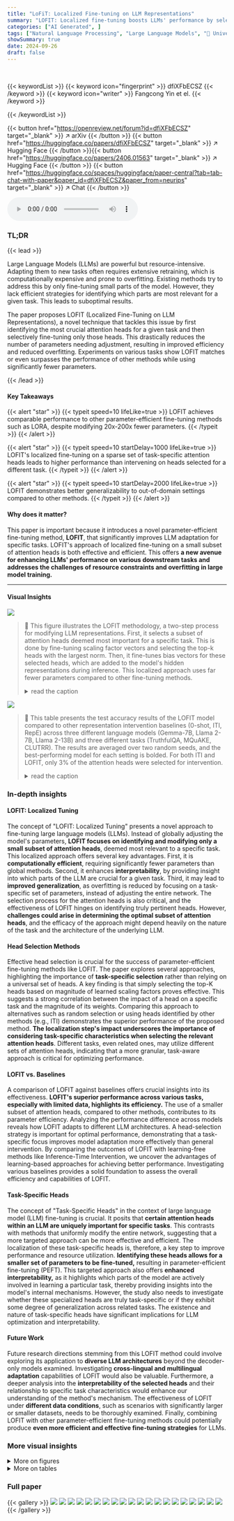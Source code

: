 ```yaml
---
title: "LoFiT: Localized Fine-tuning on LLM Representations"
summary: "LOFIT: Localized fine-tuning boosts LLMs' performance by selectively training only a small subset of attention heads, achieving comparable accuracy to other methods while using significantly fewer par..."
categories: ["AI Generated", ]
tags: ["Natural Language Processing", "Large Language Models", "🏢 University of Texas at Austin",]
showSummary: true
date: 2024-09-26
draft: false
---
```


<br>

{{< keywordList >}}
{{< keyword icon="fingerprint" >}} dfiXFbECSZ {{< /keyword >}}
{{< keyword icon="writer" >}} Fangcong Yin et el. {{< /keyword >}}
 
{{< /keywordList >}}

{{< button href="https://openreview.net/forum?id=dfiXFbECSZ" target="_blank" >}}
↗ arXiv
{{< /button >}}
{{< button href="https://huggingface.co/papers/dfiXFbECSZ" target="_blank" >}}
↗ Hugging Face
{{< /button >}}{{< button href="https://huggingface.co/papers/2406.01563" target="_blank" >}}
↗ Hugging Face
{{< /button >}}
{{< button href="https://huggingface.co/spaces/huggingface/paper-central?tab=tab-chat-with-paper&paper_id=dfiXFbECSZ&paper_from=neurips" target="_blank" >}}
↗ Chat
{{< /button >}}




<audio controls>
    <source src="https://ai-paper-reviewer.com/dfiXFbECSZ/podcast.wav" type="audio/wav">
    Your browser does not support the audio element.
</audio>


### TL;DR


{{< lead >}}

Large Language Models (LLMs) are powerful but resource-intensive. Adapting them to new tasks often requires extensive retraining, which is computationally expensive and prone to overfitting.  Existing methods try to address this by only fine-tuning small parts of the model. However,  they lack efficient strategies for identifying which parts are most relevant for a given task. This leads to suboptimal results.

The paper proposes LOFIT (Localized Fine-Tuning on LLM Representations), a novel technique that tackles this issue by first identifying the most crucial attention heads for a given task and then selectively fine-tuning only those heads. This drastically reduces the number of parameters needing adjustment, resulting in improved efficiency and reduced overfitting.  Experiments on various tasks show LOFIT matches or even surpasses the performance of other methods while using significantly fewer parameters.

{{< /lead >}}


#### Key Takeaways

{{< alert "star" >}}
{{< typeit speed=10 lifeLike=true >}} LOFIT achieves comparable performance to other parameter-efficient fine-tuning methods such as LORA, despite modifying 20x-200x fewer parameters. {{< /typeit >}}
{{< /alert >}}

{{< alert "star" >}}
{{< typeit speed=10 startDelay=1000 lifeLike=true >}} LOFIT's localized fine-tuning on a sparse set of task-specific attention heads leads to higher performance than intervening on heads selected for a different task. {{< /typeit >}}
{{< /alert >}}

{{< alert "star" >}}
{{< typeit speed=10 startDelay=2000 lifeLike=true >}} LOFIT demonstrates better generalizability to out-of-domain settings compared to other methods. {{< /typeit >}}
{{< /alert >}}

#### Why does it matter?
This paper is important because it introduces a novel parameter-efficient fine-tuning method, **LOFIT**, that significantly improves LLM adaptation for specific tasks. LOFIT's approach of localized fine-tuning on a small subset of attention heads is both effective and efficient. This offers **a new avenue for enhancing LLMs' performance on various downstream tasks and addresses the challenges of resource constraints and overfitting in large model training.**

------
#### Visual Insights



![](https://ai-paper-reviewer.com/dfiXFbECSZ/figures_1_1.jpg)

> 🔼 This figure illustrates the LOFIT methodology, a two-step process for modifying LLM representations. First, it selects a subset of attention heads deemed most important for a specific task. This is done by fine-tuning scaling factor vectors and selecting the top-k heads with the largest norm. Then, it fine-tunes bias vectors for these selected heads, which are added to the model's hidden representations during inference. This localized approach uses far fewer parameters compared to other fine-tuning methods.
> <details>
> <summary>read the caption</summary>
> Figure 1: LOFIT methodology. LOFIT freezes all pre-trained weights of a transformer language model and uses two sets of lightweight parameters to modify the LLM representations in two steps: Attention Head Selection and Bias Tuning. Only the tuned biases are used in the final model.
> </details>





![](https://ai-paper-reviewer.com/dfiXFbECSZ/tables_4_1.jpg)

> 🔼 This table presents the test accuracy results of the LOFIT model compared to other representation intervention baselines (0-shot, ITI, RepE) across three different language models (Gemma-7B, Llama 2-7B, Llama 2-13B) and three different tasks (TruthfulQA, MQuAKE, CLUTRR).  The results are averaged over two random seeds, and the best-performing model for each setting is bolded.  For both ITI and LOFIT, only 3% of the attention heads were selected for intervention.
> <details>
> <summary>read the caption</summary>
> Table 1: Test accuracy of LOFIT using Gemma-7B, Llama 2-7B, and Llama 2-13B against representation intervention baselines. Results are averaged over 2 random seeds and the best results are bolded. For ITI and LOFIT, we select 3% attention heads for each model. LOFIT outperforms baselines by a large margin across all settings on all models.
> </details>





### In-depth insights


#### LOFIT: Localized Tuning
The concept of "LOFIT: Localized Tuning" presents a novel approach to fine-tuning large language models (LLMs).  Instead of globally adjusting the model's parameters, **LOFIT focuses on identifying and modifying only a small subset of attention heads**, deemed most relevant to a specific task. This localized approach offers several key advantages. First, it is **computationally efficient**, requiring significantly fewer parameters than global methods. Second, it enhances **interpretability**, by providing insight into which parts of the LLM are crucial for a given task.  Third, it may lead to **improved generalization**, as overfitting is reduced by focusing on a task-specific set of parameters, instead of adjusting the entire network.  The selection process for the attention heads is also critical, and the effectiveness of LOFIT hinges on identifying truly pertinent heads. However, **challenges could arise in determining the optimal subset of attention heads**, and the efficacy of the approach might depend heavily on the nature of the task and the architecture of the underlying LLM.

#### Head Selection Methods
Effective head selection is crucial for the success of parameter-efficient fine-tuning methods like LOFIT.  The paper explores several approaches, highlighting the importance of **task-specific selection** rather than relying on a universal set of heads.  A key finding is that simply selecting the top-K heads based on magnitude of learned scaling factors proves effective.  This suggests a strong correlation between the impact of a head on a specific task and the magnitude of its weights.  Comparing this approach to alternatives such as random selection or using heads identified by other methods (e.g., ITI) demonstrates the superior performance of the proposed method.  **The localization step's impact underscores the importance of considering task-specific characteristics when selecting the relevant attention heads**.  Different tasks, even related ones, may utilize different sets of attention heads, indicating that a more granular, task-aware approach is critical for optimizing performance.

#### LOFIT vs. Baselines
A comparison of LOFIT against baselines offers crucial insights into its effectiveness.  **LOFIT's superior performance across various tasks, especially with limited data, highlights its efficiency.**  The use of a smaller subset of attention heads, compared to other methods, contributes to its parameter efficiency. Analyzing the performance difference across models reveals how LOFIT adapts to different LLM architectures. A head-selection strategy is important for optimal performance, demonstrating that a task-specific focus improves model adaptation more effectively than general intervention. By comparing the outcomes of LOFIT with learning-free methods like Inference-Time Intervention, we uncover the advantages of learning-based approaches for achieving better performance.  Investigating various baselines provides a solid foundation to assess the overall efficiency and capabilities of LOFIT.

#### Task-Specific Heads
The concept of "Task-Specific Heads" in the context of large language model (LLM) fine-tuning is crucial.  It posits that **certain attention heads within an LLM are uniquely important for specific tasks**. This contrasts with methods that uniformly modify the entire network, suggesting that a more targeted approach can be more effective and efficient. The localization of these task-specific heads is, therefore, a key step to improve performance and resource utilization.  **Identifying these heads allows for a smaller set of parameters to be fine-tuned,** resulting in parameter-efficient fine-tuning (PEFT).  This targeted approach also offers **enhanced interpretability,** as it highlights which parts of the model are actively involved in learning a particular task, thereby providing insights into the model's internal mechanisms.  However, the study also needs to investigate whether these specialized heads are truly task-specific or if they exhibit some degree of generalization across related tasks.  The existence and nature of task-specific heads have significant implications for LLM optimization and interpretability.

#### Future Work
Future research directions stemming from this LOFIT method could involve exploring its application to **diverse LLM architectures** beyond the decoder-only models examined.  Investigating **cross-lingual and multilingual adaptation** capabilities of LOFIT would also be valuable.  Furthermore, a deeper analysis into the **interpretability of the selected heads** and their relationship to specific task characteristics would enhance our understanding of the method's mechanism.  The effectiveness of LOFIT under **different data conditions**, such as scenarios with significantly larger or smaller datasets, needs to be thoroughly examined.  Finally, combining LOFIT with other parameter-efficient fine-tuning methods could potentially produce **even more efficient and effective fine-tuning strategies** for LLMs.


### More visual insights

<details>
<summary>More on figures
</summary>


![](https://ai-paper-reviewer.com/dfiXFbECSZ/figures_6_1.jpg)

> 🔼 This figure shows the results of an experiment evaluating the task specificity of LOFIT's attention head selection.  It compares the performance of using attention heads selected for a specific task versus using heads selected for a different task. The results demonstrate that using task-specific heads consistently leads to significantly higher accuracy compared to using heads from other tasks across multiple models and datasets.  This highlights the importance of LOFIT's task-specific localization.
> <details>
> <summary>read the caption</summary>
> Figure 2: Test accuracy of using LOFIT heads learned from a different task. Colors reflect relative accuracy with respect to using same-task heads, with same-task heads (diagonals) representing 100% relative accuracy. Different-task results with * are significantly lower than the same-task result at the significance level of 0.05 with a paired bootstrap test and results with + are significantly lower at the level of 0.1. For TruthfulQA, we report MC1 accuracy. Across models, task-specific heads consistently outperform different-task heads for TruthfulQA and MQUAKE.
> </details>



![](https://ai-paper-reviewer.com/dfiXFbECSZ/figures_6_2.jpg)

> 🔼 This figure shows the distribution of the selected attention heads across different layers of the language models for three different tasks: TruthfulQA, MQuAKE, and CLUTRR.  The graphs illustrate that the selected heads are not uniformly distributed across the layers, and the distribution varies depending on the task and the model used (Llama 2 7B, Llama 2 13B, and Gemma 7B). This supports the paper's claim that LOFIT's head selection is task-specific and not generalized.
> <details>
> <summary>read the caption</summary>
> Figure 3: Distribution of LOFIT heads over layers for different tasks. Across tasks, LOFIT heads are often located in different parts of the model, and layer selection differs between Llama2 and Gemma.
> </details>



![](https://ai-paper-reviewer.com/dfiXFbECSZ/figures_8_1.jpg)

> 🔼 This figure shows the performance of LOFIT against LoRA and RED on CLUTRR and MQUAKE datasets with varying numbers of training examples.  LOFIT demonstrates superior data efficiency in low-data regimes (less than 100 examples) and remains competitive with LoRA and RED using significantly fewer parameters when more data is available (300 or more examples).
> <details>
> <summary>read the caption</summary>
> Figure 4: LOFIT performance using different numbers of training examples n on CLUTRR and MQUAKE with Llama 2-7B. For LOFIT, we tune 10% of the attention heads. Results are averaged over two runs. In the low data settings (n < 100), LOFIT is more data efficient than LoRA and RED. For n ≥ 300, LOFIT is still comparable to LoRA and RED with fewer parameters.
> </details>



![](https://ai-paper-reviewer.com/dfiXFbECSZ/figures_17_1.jpg)

> 🔼 The figure shows the architecture of LOFIT, which consists of two main steps. First, it selects a subset of attention heads that are important for a specific task by fine-tuning scaling factor vectors on attention heads. Second, it fine-tunes offset bias vectors that are added to the representations of those selected attention heads.  Only the tuned biases are used in the final model. This approach is designed to be parameter-efficient and to localize the impact of fine-tuning on the LLM.
> <details>
> <summary>read the caption</summary>
> Figure 1: LOFIT methodology. LOFIT freezes all pre-trained weights of a transformer language model and uses two sets of lightweight parameters to modify the LLM representations in two steps: Attention Head Selection and Bias Tuning. Only the tuned biases are used in the final model.
> </details>



![](https://ai-paper-reviewer.com/dfiXFbECSZ/figures_17_2.jpg)

> 🔼 The figure shows the two-step process of LOFIT. First, attention head selection is performed by fine-tuning scaling factor vectors and selecting the top-k heads with the largest norm. Then, bias tuning is done by fine-tuning bias vectors for these selected heads. The final model only uses the tuned biases.
> <details>
> <summary>read the caption</summary>
> Figure 1: LOFIT methodology. LOFIT freezes all pre-trained weights of a transformer language model and uses two sets of lightweight parameters to modify the LLM representations in two steps: Attention Head Selection and Bias Tuning. Only the tuned biases are used in the final model.
> </details>



![](https://ai-paper-reviewer.com/dfiXFbECSZ/figures_18_1.jpg)

> 🔼 The figure shows the two-step framework of LOFIT. First, it selects a subset of attention heads using a learnable scaling factor. Then, it learns offset vectors to add to the hidden representations of the selected heads. The final model only uses the tuned biases.  This localized approach is more parameter-efficient compared to other methods.
> <details>
> <summary>read the caption</summary>
> Figure 1: LOFIT methodology. LOFIT freezes all pre-trained weights of a transformer language model and uses two sets of lightweight parameters to modify the LLM representations in two steps: Attention Head Selection and Bias Tuning. Only the tuned biases are used in the final model.
> </details>



![](https://ai-paper-reviewer.com/dfiXFbECSZ/figures_18_2.jpg)

> 🔼 This figure illustrates the LOFIT methodology, which involves two main steps. First, it selects a subset of attention heads that are important for a specific task using a learned scaling factor. Second, it fine-tunes the biases of those selected attention heads by adding offset vectors to the hidden representations.  The pre-trained weights of the transformer language model remain frozen throughout the process. Only the tuned biases are used in the final LOFIT model.
> <details>
> <summary>read the caption</summary>
> Figure 1: LOFIT methodology. LOFIT freezes all pre-trained weights of a transformer language model and uses two sets of lightweight parameters to modify the LLM representations in two steps: Attention Head Selection and Bias Tuning. Only the tuned biases are used in the final model.
> </details>



![](https://ai-paper-reviewer.com/dfiXFbECSZ/figures_23_1.jpg)

> 🔼 This figure shows how the model's performance changes depending on the percentage of attention heads used for fine-tuning during the bias tuning stage of LOFIT. The x-axis represents the percentage of attention heads used, and the y-axis shows the accuracy. The results show that accuracy improves as more attention heads are used, but only up to a certain point (around 10-20%). After this point, increasing the number of heads does not significantly improve accuracy. This suggests that a limited set of attention heads is most effective for fine-tuning and that including too many heads may lead to diminishing returns or even negative effects.
> <details>
> <summary>read the caption</summary>
> Figure 5: The effects of the percentage of attention heads K used for LOFIT Bias Tuning on LOFIT performance. Results are averaged over two runs. The test accuracy increases with K when K < 10% and plateaus when K reaches 10% - 20%.
> </details>



![](https://ai-paper-reviewer.com/dfiXFbECSZ/figures_23_2.jpg)

> 🔼 This figure shows the distribution of the selected attention heads across different layers for three different tasks (TruthfulQA, MQuAKE, and CLUTRR) and for three different LLMs (Gemma-7B, Llama 2-7B, and Llama 2-13B). Each bar represents the percentage of selected heads in a particular layer. The figure visually demonstrates that the task-specific attention heads selected by LOFIT are not randomly distributed across the layers.  Instead, their distribution varies across different tasks and models, suggesting task-specific localization of the heads.  This supports the paper's claim of task-specificity in LOFIT.
> <details>
> <summary>read the caption</summary>
> Figure 3: Distribution of LOFIT heads over layers for different tasks. Across tasks, LOFIT heads are often located in different parts of the model, and layer selection differs between Llama2 and Gemma.
> </details>



![](https://ai-paper-reviewer.com/dfiXFbECSZ/figures_24_1.jpg)

> 🔼 This figure displays the results of an experiment testing the impact of using task-specific attention heads versus non-task-specific heads in the LOFIT model.  The diagonal shows the accuracy when the same task heads were used for both training and testing.  Off-diagonal values show the accuracy when heads selected for one task (e.g., TruthfulQA) were used to fine-tune the model for a different task (e.g., MQuAKE). The results demonstrate that using task-specific heads significantly improves model accuracy compared to using heads from a different task or random head selection, highlighting the importance of localization for optimal performance.
> <details>
> <summary>read the caption</summary>
> Figure 2: Test accuracy of using LOFIT heads learned from a different task. Colors reflect relative accuracy with respect to using same-task heads, with same-task heads (diagonals) representing 100% relative accuracy. Different-task results with * are significantly lower than the same-task result at the significance level of 0.05 with a paired bootstrap test and results with + are significantly lower at the level of 0.1. For TruthfulQA, we report MC1 accuracy. Across models, task-specific heads consistently outperform different-task heads for TruthfulQA and MQUAKE.
> </details>



![](https://ai-paper-reviewer.com/dfiXFbECSZ/figures_25_1.jpg)

> 🔼 This figure illustrates the LOFIT methodology, which involves two main steps. First, it selects a subset of attention heads deemed most important for a specific task by fine-tuning scaling factors and choosing the heads with the largest norm of these factors. Second, it fine-tunes offset (bias) vectors for these selected heads.  Only the learned biases are incorporated into the final model, making it a parameter-efficient method. The pre-trained weights of the transformer language model remain frozen throughout the process.
> <details>
> <summary>read the caption</summary>
> Figure 1: LOFIT methodology. LOFIT freezes all pre-trained weights of a transformer language model and uses two sets of lightweight parameters to modify the LLM representations in two steps: Attention Head Selection and Bias Tuning. Only the tuned biases are used in the final model.
> </details>



</details>




<details>
<summary>More on tables
</summary>


![](https://ai-paper-reviewer.com/dfiXFbECSZ/tables_5_1.jpg)
> 🔼 This table compares the accuracy of bias tuning using attention heads selected by different methods: LOFIT, random sampling, probing layers, bias-based selection, and ITI-heads.  It shows the accuracy achieved on three tasks: TruthfulQA (MC1 accuracy reported), MQUAKE (EM), and CLUTRR (EM), for three different language models: Gemma-7B, Llama 2-7B, and Llama 2-13B.  The results demonstrate that LOFIT consistently outperforms other head selection methods across all tasks and models.
> <details>
> <summary>read the caption</summary>
> Table 2: Bias tuning accuracy using attention heads from LOFIT against other head selection methods. For TruthfulQA, we report MC1 accuracy. Best results are bolded. Fine-tuning the representations of LOFIT heads leads to consistently better performance than other head selection methods.
> </details>

![](https://ai-paper-reviewer.com/dfiXFbECSZ/tables_7_1.jpg)
> 🔼 This table presents the test accuracy results of the LOFIT model, along with three comparison baselines (0-shot, ITI, RepE) on three different language models (Gemma-7B, Llama 2-7B, Llama 2-13B).  The results are averaged over two random seeds, and the best-performing method for each metric is highlighted in bold.  For ITI and LOFIT, only 3% of the attention heads were modified. The table demonstrates that LOFIT significantly outperforms the baseline methods across all models and evaluation metrics.
> <details>
> <summary>read the caption</summary>
> Table 1: Test accuracy of LOFIT using Gemma-7B, Llama 2-7B, and Llama 2-13B against representation intervention baselines. Results are averaged over 2 random seeds and the best results are bolded. For ITI and LOFIT, we select 3% attention heads for each model. LOFIT outperforms baselines by a large margin across all settings on all models.
> </details>

![](https://ai-paper-reviewer.com/dfiXFbECSZ/tables_8_1.jpg)
> 🔼 This table presents the test accuracy results for the LOFIT model compared to various representation intervention baselines on three different language models: Gemma-7B, Llama 2-7B, and Llama 2-13B.  The results are averaged across two runs, and the best-performing model is highlighted in bold.  For both Inference-Time Intervention (ITI) and LOFIT, only 3% of attention heads were selected for modification.  The table demonstrates that LOFIT consistently outperforms all baselines across various tasks and model sizes.
> <details>
> <summary>read the caption</summary>
> Table 1: Test accuracy of LOFIT using Gemma-7B, Llama 2-7B, and Llama 2-13B against representation intervention baselines. Results are averaged over 2 random seeds and the best results are bolded. For ITI and LOFIT, we select 3% attention heads for each model. LOFIT outperforms baselines by a large margin across all settings on all models.
> </details>

![](https://ai-paper-reviewer.com/dfiXFbECSZ/tables_9_1.jpg)
> 🔼 This table shows the out-of-domain generalization performance of LOFIT on Llama 2-7B-Chat after fine-tuning on TruthfulQA.  It compares LOFIT's performance on several out-of-domain question answering benchmarks (TriviaQA, NQ, MMLU) using zero-shot prompting, against its in-domain performance (TruthfulQA) and the performance of other methods (ITI, RED, LORA). The 'No-FT' row shows the baseline performance of the model without any fine-tuning. The results highlight LOFIT's ability to maintain good performance on unseen tasks after fine-tuning on a specific task, unlike other methods that might suffer performance degradation on out-of-domain tasks.
> <details>
> <summary>read the caption</summary>
> Table 5: Out-of-domain generalization performance of LOFIT on Llama 2-7B-Chat after fine-tuning on TruthfulQA. 0-shot prompts are used for OOD evaluation. 'No-FT' represents the base model without being fine-tuned on TruthfulQA. In-domain evaluation results on TruthfulQA are also included for reference. Compared to PEFT methods, LOFIT better preserves the existing capabilities of the base model after being fine-tuned across all settings.
> </details>

![](https://ai-paper-reviewer.com/dfiXFbECSZ/tables_18_1.jpg)
> 🔼 This table presents the test accuracy results for three different language models (Gemma-7B, Llama 2-7B, and Llama 2-13B) across three different tasks (TruthfulQA, MQuAKE, and CLUTRR).  The performance of LOFIT is compared against three baselines: 0-shot, ITI (Inference-time Intervention), and RepE (Representation Engineering). The results show that LOFIT significantly outperforms the baselines in all cases, demonstrating its effectiveness.
> <details>
> <summary>read the caption</summary>
> Table 1: Test accuracy of LOFIT using Gemma-7B, Llama 2-7B, and Llama 2-13B against representation intervention baselines. Results are averaged over 2 random seeds and the best results are bolded. For ITI and LOFIT, we select 3% attention heads for each model. LOFIT outperforms baselines by a large margin across all settings on all models.
> </details>

![](https://ai-paper-reviewer.com/dfiXFbECSZ/tables_19_1.jpg)
> 🔼 This table compares the performance of LOFIT against three baselines (0-shot, ITI, and RepE) across three different language models (Gemma-7B, Llama 2-7B, and Llama 2-13B) on three different tasks (TruthfulQA, MQuAKE, and CLUTRR).  The results show that LOFIT significantly outperforms the baselines, demonstrating its effectiveness in improving LLM performance.
> <details>
> <summary>read the caption</summary>
> Table 1: Test accuracy of LOFIT using Gemma-7B, Llama 2-7B, and Llama 2-13B against representation intervention baselines. Results are averaged over 2 random seeds and the best results are bolded. For ITI and LOFIT, we select 3% attention heads for each model. LOFIT outperforms baselines by a large margin across all settings on all models.
> </details>

![](https://ai-paper-reviewer.com/dfiXFbECSZ/tables_19_2.jpg)
> 🔼 This table presents the test accuracy results of the LOFIT model, compared against other representation intervention baselines (0-shot, ITI, RepE), across three different large language models (Gemma-7B, Llama 2-7B, Llama 2-13B) and three different downstream tasks (TruthfulQA, MQUAKE, CLUTRR).  Results are averaged over two random seeds for each model and task, with the best performance highlighted in bold.  A key aspect of the comparison is the consistent superior performance of LOFIT which uses only 3% of the attention heads in each model.
> <details>
> <summary>read the caption</summary>
> Table 1: Test accuracy of LOFIT using Gemma-7B, Llama 2-7B, and Llama 2-13B against representation intervention baselines. Results are averaged over 2 random seeds and the best results are bolded. For ITI and LOFIT, we select 3% attention heads for each model. LOFIT outperforms baselines by a large margin across all settings on all models.
> </details>

![](https://ai-paper-reviewer.com/dfiXFbECSZ/tables_21_1.jpg)
> 🔼 This table presents the test accuracy results of the LOFIT model compared to other representation intervention baselines across three different language models (Gemma-7B, Llama 2-7B, and Llama 2-13B) on three tasks: TruthfulQA, MQuAKE, and CLUTRR.  The results are averaged over two random seeds, and the best-performing model is highlighted in bold.  For the ITI and LOFIT models, only 3% of the attention heads were selected for each language model. The table clearly shows that LOFIT significantly outperforms the baselines on all tasks and models.
> <details>
> <summary>read the caption</summary>
> Table 1: Test accuracy of LOFIT using Gemma-7B, Llama 2-7B, and Llama 2-13B against representation intervention baselines. Results are averaged over 2 random seeds and the best results are bolded. For ITI and LOFIT, we select 3% attention heads for each model. LOFIT outperforms baselines by a large margin across all settings on all models.
> </details>

![](https://ai-paper-reviewer.com/dfiXFbECSZ/tables_21_2.jpg)
> 🔼 This table compares the performance of LOFIT against other parameter-efficient fine-tuning (PEFT) methods such as LoRA, RED, and ReFT across various tasks and language models.  It highlights LOFIT's comparable performance despite using significantly fewer parameters (20x-200x fewer). The results demonstrate LOFIT's competitiveness even with substantially reduced parameter modifications.
> <details>
> <summary>read the caption</summary>
> Table 3: Test accuracy of LOFIT and state-of-the-art PEFT methods. Results are averaged over 2 random seeds and the best results are bolded. For LOFIT, we select 10% attention heads. With 20x-200x fewer learned parameters, LOFIT is comparable to PEFT models across models and even outperforms them in some settings.
> </details>

![](https://ai-paper-reviewer.com/dfiXFbECSZ/tables_22_1.jpg)
> 🔼 This table compares the performance of LOFIT against other representation intervention methods (ITI and RepE) across three different language models (Gemma-7B, Llama 2-7B, and Llama 2-13B) on three different downstream tasks (TruthfulQA, MQuAKE, and CLUTRR).  The results show that LOFIT significantly outperforms the baseline methods on all tasks and across all models, even when using only 3% of the attention heads.
> <details>
> <summary>read the caption</summary>
> Table 1: Test accuracy of LOFIT using Gemma-7B, Llama 2-7B, and Llama 2-13B against representation intervention baselines. Results are averaged over 2 random seeds and the best results are bolded. For ITI and LOFIT, we select 3% attention heads for each model. LOFIT outperforms baselines by a large margin across all settings on all models.
> </details>

![](https://ai-paper-reviewer.com/dfiXFbECSZ/tables_24_1.jpg)
> 🔼 This table presents the test accuracy results of the LOFIT model and its baselines (O-shot, ITI, and RepE) on three different datasets (TruthfulQA, MQUAKE, and CLUTRR) using three different language models (Gemma-7B, Llama 2-7B, and Llama 2-13B).  The results show that LOFIT significantly outperforms all the baselines across all datasets and models.  The performance is averaged over two random seeds, and the best results are highlighted in bold. For fair comparison, both LOFIT and ITI use 3% of the attention heads.
> <details>
> <summary>read the caption</summary>
> Table 1: Test accuracy of LOFIT using Gemma-7B, Llama 2-7B, and Llama 2-13B against representation intervention baselines. Results are averaged over 2 random seeds and the best results are bolded. For ITI and LOFIT, we select 3% attention heads for each model. LOFIT outperforms baselines by a large margin across all settings on all models.
> </details>

</details>




### Full paper

{{< gallery >}}
<img src="https://ai-paper-reviewer.com/dfiXFbECSZ/1.png" class="grid-w50 md:grid-w33 xl:grid-w25" />
<img src="https://ai-paper-reviewer.com/dfiXFbECSZ/2.png" class="grid-w50 md:grid-w33 xl:grid-w25" />
<img src="https://ai-paper-reviewer.com/dfiXFbECSZ/3.png" class="grid-w50 md:grid-w33 xl:grid-w25" />
<img src="https://ai-paper-reviewer.com/dfiXFbECSZ/4.png" class="grid-w50 md:grid-w33 xl:grid-w25" />
<img src="https://ai-paper-reviewer.com/dfiXFbECSZ/5.png" class="grid-w50 md:grid-w33 xl:grid-w25" />
<img src="https://ai-paper-reviewer.com/dfiXFbECSZ/6.png" class="grid-w50 md:grid-w33 xl:grid-w25" />
<img src="https://ai-paper-reviewer.com/dfiXFbECSZ/7.png" class="grid-w50 md:grid-w33 xl:grid-w25" />
<img src="https://ai-paper-reviewer.com/dfiXFbECSZ/8.png" class="grid-w50 md:grid-w33 xl:grid-w25" />
<img src="https://ai-paper-reviewer.com/dfiXFbECSZ/9.png" class="grid-w50 md:grid-w33 xl:grid-w25" />
<img src="https://ai-paper-reviewer.com/dfiXFbECSZ/10.png" class="grid-w50 md:grid-w33 xl:grid-w25" />
<img src="https://ai-paper-reviewer.com/dfiXFbECSZ/11.png" class="grid-w50 md:grid-w33 xl:grid-w25" />
<img src="https://ai-paper-reviewer.com/dfiXFbECSZ/12.png" class="grid-w50 md:grid-w33 xl:grid-w25" />
<img src="https://ai-paper-reviewer.com/dfiXFbECSZ/13.png" class="grid-w50 md:grid-w33 xl:grid-w25" />
<img src="https://ai-paper-reviewer.com/dfiXFbECSZ/14.png" class="grid-w50 md:grid-w33 xl:grid-w25" />
<img src="https://ai-paper-reviewer.com/dfiXFbECSZ/15.png" class="grid-w50 md:grid-w33 xl:grid-w25" />
<img src="https://ai-paper-reviewer.com/dfiXFbECSZ/16.png" class="grid-w50 md:grid-w33 xl:grid-w25" />
<img src="https://ai-paper-reviewer.com/dfiXFbECSZ/17.png" class="grid-w50 md:grid-w33 xl:grid-w25" />
<img src="https://ai-paper-reviewer.com/dfiXFbECSZ/18.png" class="grid-w50 md:grid-w33 xl:grid-w25" />
<img src="https://ai-paper-reviewer.com/dfiXFbECSZ/19.png" class="grid-w50 md:grid-w33 xl:grid-w25" />
<img src="https://ai-paper-reviewer.com/dfiXFbECSZ/20.png" class="grid-w50 md:grid-w33 xl:grid-w25" />
{{< /gallery >}}